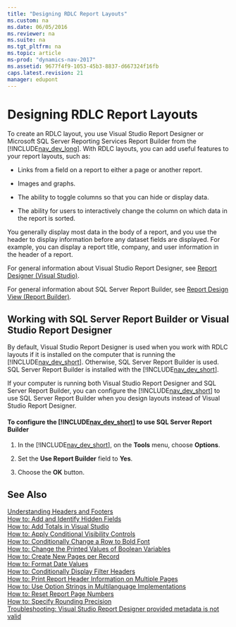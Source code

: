 ```yaml
---
title: "Designing RDLC Report Layouts"
ms.custom: na
ms.date: 06/05/2016
ms.reviewer: na
ms.suite: na
ms.tgt_pltfrm: na
ms.topic: article
ms-prod: "dynamics-nav-2017"
ms.assetid: 9677f4f9-1053-45b3-8837-d667324f16fb
caps.latest.revision: 21
manager: edupont
---
```

# Designing RDLC Report Layouts
To create an RDLC layout, you use Visual Studio Report Designer or Microsoft SQL Server Reporting Services Report Builder from the [!INCLUDE[nav_dev_long](includes/nav_dev_long_md.md)]. With RDLC layouts, you can add useful features to your report layouts, such as:  
  
-   Links from a field on a report to either a page or another report.  
  
-   Images and graphs.  
  
-   The ability to toggle columns so that you can hide or display data.  
  
-   The ability for users to interactively change the column on which data in the report is sorted.  
  
 You generally display most data in the body of a report, and you use the header to display information before any dataset fields are displayed. For example, you can display a report title, company, and user information in the header of a report.  
  
 For general information about Visual Studio Report Designer, see [Report Designer \(Visual Studio\)](http://go.microsoft.com/fwlink/?LinkID=123725).  
  
 For general information about SQL Server Report Builder, see [Report Design View \(Report Builder\)](http://go.microsoft.com/fwlink/?LinkId=317717).  
  
## Working with SQL Server Report Builder or Visual Studio Report Designer  
 By default, Visual Studio Report Designer is used when you work with RDLC layouts if it is installed on the computer that is running the [!INCLUDE[nav_dev_short](includes/nav_dev_short_md.md)]. Otherwise, SQL Server Report Builder is used. SQL Server Report Builder is installed with the [!INCLUDE[nav_dev_short](includes/nav_dev_short_md.md)].  
  
 If your computer is running both Visual Studio Report Designer and SQL Server Report Builder, you can configure the [!INCLUDE[nav_dev_short](includes/nav_dev_short_md.md)] to use SQL Server Report Builder when you design layouts instead of Visual Studio Report Designer.  
  
#### To configure the [!INCLUDE[nav_dev_short](includes/nav_dev_short_md.md)] to use SQL Server Report Builder  
  
1.  In the [!INCLUDE[nav_dev_short](includes/nav_dev_short_md.md)], on the **Tools** menu, choose **Options**.  
  
2.  Set the **Use Report Builder** field to **Yes**.  
  
3.  Choose the **OK** button.  
  
## See Also  
 [Understanding Headers and Footers](Understanding-Headers-and-Footers.md)   
 [How to: Add and Identify Hidden Fields](How-to--Add-and-Identify-Hidden-Fields.md)   
 [How to: Add Totals in Visual Studio](How-to--Add-Totals-in-Visual-Studio.md)   
 [How to: Apply Conditional Visibility Controls](How-to--Apply-Conditional-Visibility-Controls.md)   
 [How to: Conditionally Change a Row to Bold Font](How-to--Conditionally-Change-a-Row-to-Bold-Font.md)   
 [How to: Change the Printed Values of Boolean Variables](How-to--Change-the-Printed-Values-of-Boolean-Variables.md)   
 [How to: Create New Pages per Record](How-to--Create-New-Pages-per-Record.md)   
 [How to: Format Date Values](How-to--Format-Date-Values.md)   
 [How to: Conditionally Display Filter Headers](How-to--Conditionally-Display-Filter-Headers.md)   
 [How to: Print Report Header Information on Multiple Pages](How-to--Print-Report-Header-Information-on-Multiple-Pages.md)   
 [How to: Use Option Strings in Multilanguage Implementations](How-to--Use-Option-Strings-in-Multilanguage-Implementations.md)   
 [How to: Reset Report Page Numbers](How-to--Reset-Report-Page-Numbers.md)   
 [How to: Specify Rounding Precision](How-to--Specify-Rounding-Precision.md)   
 [Troubleshooting: Visual Studio Report Designer provided metadata is not valid](Troubleshooting--Visual-Studio-Report-Designer-provided-metadata-is-not-valid.md)